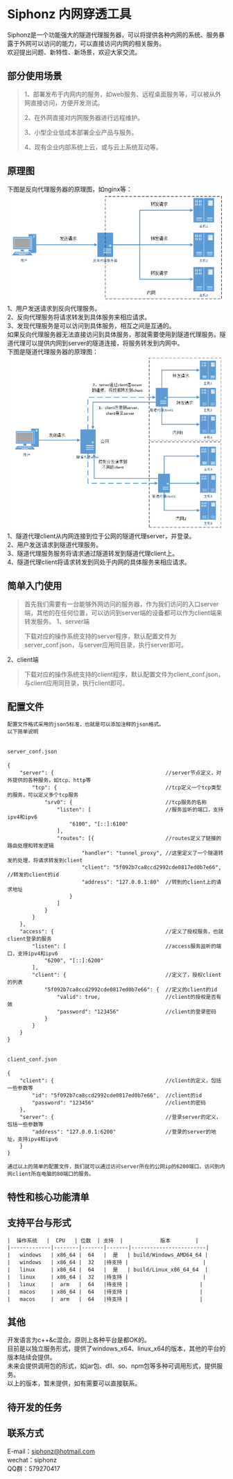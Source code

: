 # Siphonz 内网穿透工具

Siphonz是一个功能强大的隧道代理服务器，可以将提供各种内网的系统、服务暴露于外网可以访问的能力，可以直接访问内网的相关服务。  
欢迎提出问题、新特性、新场景，欢迎大家交流。 
## 部分使用场景

> 1、部署发布于内网内的服务，如web服务、远程桌面服务等，可以被从外网直接访问，方便开发测试。  
>
> 2、在外网直接对内网服务器进行远程维护。  
>
> 3、小型企业低成本部署企业产品与服务。  
>
> 4、现有企业内部系统上云，或与云上系统互动等。  
>
## 原理图
下图是反向代理服务器的原理图，如nginx等：  
![image](https://github.com/whitezdm/siphon/blob/main/assets/reverse_proxy.png)  
1、用户发送请求到反向代理服务。  
2、反向代理服务将请求转发到具体服务来相应请求。  
3、发现代理服务是可以访问到具体服务，相互之间是互通的。  
 如果反向代理服务器无法直接访问到具体服务，那就需要使用到隧道代理服务。隧道代理可以提供内网到server的隧道连接，将服务转发到内网中。  
下图是隧道代理服务器的原理图：  
![image](https://github.com/whitezdm/siphon/blob/main/assets/tunnel_proxy.png)  
1、隧道代理client从内网连接到位于公网的隧道代理server，并登录。  
2、用户发送请求到隧道代理服务。  
3、隧道代理服务服务将请求通过隧道转发到隧道代理client上。  
4、隧道代理client将请求转发到同处于内网的具体服务来相应请求。  

## 简单入门使用

>首先我们需要有一台能够外网访问的服务器，作为我们访问的入口server端，其他的在任何位置，可以访问到server端的设备都可以作为client端来转发服务。
1、server端  
>	
>下载对应的操作系统支持的server程序，默认配置文件为server_conf.json，与server应用同目录，执行server即可。  
>	
2、client端  
>
>下载对应的操作系统支持的client程序，默认配置文件为client_conf.json，与client应用同目录，执行client即可。  
>  
## 配置文件
	配置文件格式采用的json5标准，也就是可以添加注释的json格式。
	以下简单说明
	
```

server_conf.json

{
    "server": {                                    //server节点定义，对外提供的各种服务，如tcp、http等
        "tcp": {                                   //tcp定义一个tcp类型的服务，可以定义多个tcp服务
            "srv0": {                              //tcp服务的名称
                "listen": [                        //服务监听的端口，支持ipv4和ipv6
                    "6100", "[::]:6100"
                ],
                "routes": [{                       //routes定义了链接的路由处理和转发逻辑
                        "handler": "tunnel_proxy", //这里定义了一个隧道转发的处理，将请求转发到client
                        "client": "5f092b7ca8ccd2992cde0817ed0b7e66",   //转发的client的id
                        "address": "127.0.0.1:80"  //转到的client上的请求地址
                    }
                ]
            }
        }
    },
    "access": {                                    //定义了授权服务，也就client登录的服务
        "listen": [                                //access服务监听的端口，支持ipv4和ipv6
            "6200", "[::]:6200"
        ],
        "client": {                                //定义了，授权client的列表
            "5f092b7ca8ccd2992cde0817ed0b7e66": {  //定义的client的id
                "valid": true,                     //client的授权是否有效
                "password": "123456"               //client的登录密码
            }
        }
    }
}

```

```

client_conf.json

{
    "client": {                                    //client的定义，包括一些参数等
        "id": "5f092b7ca8ccd2992cde0817ed0b7e66",  //client的id
        "password": "123456"                       //client的密码
    },
    "server": {                                    //登录server的定义，包括一些参数等
        "address": "127.0.0.1:6200"                //登录的server的地址，支持ipv4和ipv6
    }
}

```

	通过以上的简单的配置文件，我们就可以通过访问server所在的公网ip的6200端口，访问到内网client所在电脑的80端口的服务。

## 特性和核心功能清单

## 支持平台与形式

	|  操作系统   |  CPU   | 位数  | 支持  |            版本        |
	|-------------|--------|-------|-------|------------------------|
	|   windows   | x86_64 |  64   |  是   | build/Windows_AMD64_64 |
	|   windows   | x86_64 |  32   |待支持 |                        |
	|   linux     | x86_64 |  64   |  是   | build/Linux_x86_64_64  |
	|   linux     | x86_64 |  32   |待支持 |                        |
	|   linux     |  arm   |  64   |待支持 |  	                    |        
	|   macos     | x86_64 |  64   |待支持 |  	                    |
	|   macos     |  arm   |  64   |待支持 |  	                    |
	
	
## 其他
开发语言为c++&c混合。原则上各种平台是都OK的。  
目前是以独立服务形式，提供了windows_x64、linux_x64的版本，其他的平台的版本陆续会提供。  
未来会提供调用包的形式，如jar包、dll、so、npm包等多种可调用形式，提供服务。  
以上的版本，暂未提供，如有需要可以直接联系。  
## 待开发的任务


## 联系方式 
E-mail：siphonz@hotmail.com  
wechat：siphonz   
QQ群：579270417
